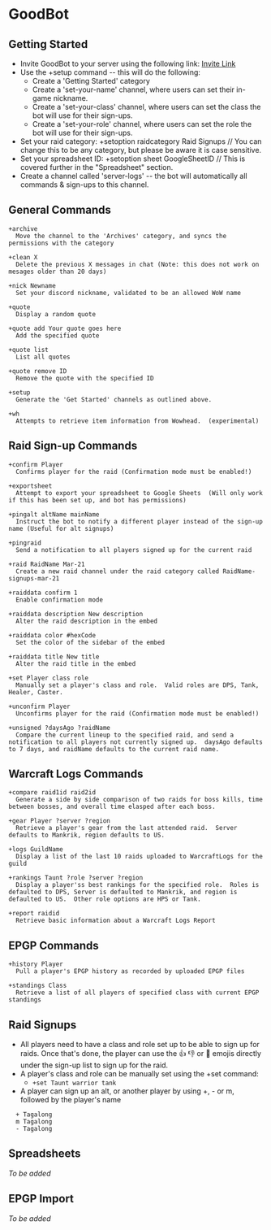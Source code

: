 # GoodBot

## Getting Started
* Invite GoodBot to your server using the following link: [Invite Link](https://discordapp.com/oauth2/authorize?client_id=525115228686516244&permissions=8&scope=bot)
* Use the +setup command -- this will do the following:
  * Create a 'Getting Started' category
  * Create a 'set-your-name' channel, where users can set their in-game nickname.
  * Create a 'set-your-class' channel, where users can set the class the bot will use for their sign-ups.
  * Create a 'set-your-role' channel, where users can set the role the bot will use for their sign-ups.
* Set your raid category: +setoption raidcategory Raid Signups // You can change this to be any category, but please be aware it is case sensitive.
* Set your spreadsheet ID: +setoption sheet GoogleSheetID // This is covered further in the "Spreadsheet" section.
* Create a channel called 'server-logs' -- the bot will automatically all commands & sign-ups to this channel.

## General Commands
```
+archive
  Move the channel to the 'Archives' category, and syncs the permissions with the category

+clean X
  Delete the previous X messages in chat (Note: this does not work on mesages older than 20 days)

+nick Newname
  Set your discord nickname, validated to be an allowed WoW name

+quote
  Display a random quote

+quote add Your quote goes here
  Add the specified quote

+quote list
  List all quotes

+quote remove ID
  Remove the quote with the specified ID

+setup
  Generate the 'Get Started' channels as outlined above.

+wh
  Attempts to retrieve item information from Wowhead.  (experimental)
```

## Raid Sign-up Commands
```
+confirm Player
  Confirms player for the raid (Confirmation mode must be enabled!)

+exportsheet
  Attempt to export your spreadsheet to Google Sheets  (Will only work if this has been set up, and bot has permissions)
  
+pingalt altName mainName
  Instruct the bot to notify a different player instead of the sign-up name (Useful for alt signups)
  
+pingraid
  Send a notification to all players signed up for the current raid

+raid RaidName Mar-21
  Create a new raid channel under the raid category called RaidName-signups-mar-21

+raiddata confirm 1
  Enable confirmation mode

+raiddata description New description
  Alter the raid description in the embed
  
+raiddata color #hexCode
  Set the color of the sidebar of the embed

+raiddata title New title
  Alter the raid title in the embed

+set Player class role
  Manually set a player's class and role.  Valid roles are DPS, Tank, Healer, Caster.

+unconfirm Player
  Unconfirms player for the raid (Confirmation mode must be enabled!)

+unsigned ?daysAgo ?raidName
  Compare the current lineup to the specified raid, and send a notification to all players not currently signed up.  daysAgo defaults to 7 days, and raidName defaults to the current raid name.
```

## Warcraft Logs Commands
```
+compare raid1id raid2id
  Generate a side by side comparison of two raids for boss kills, time between bosses, and overall time elasped after each boss.

+gear Player ?server ?region
  Retrieve a player's gear from the last attended raid.  Server defaults to Mankrik, region defaults to US.

+logs GuildName
  Display a list of the last 10 raids uploaded to WarcraftLogs for the guild

+rankings Taunt ?role ?server ?region
  Display a player'ss best rankings for the specified role.  Roles is defaulted to DPS, Server is defaulted to Mankrik, and region is defaulted to US.  Other role options are HPS or Tank.

+report raidid
  Retrieve basic information about a Warcraft Logs Report  
```

## EPGP Commands
```
+history Player
  Pull a player's EPGP history as recorded by uploaded EPGP files
  
+standings Class
  Retrieve a list of all players of specified class with current EPGP standings
```

## Raid Signups
* All players need to have a class and role set up to be able to sign up for raids.  Once that's done, the player can use the :thumbsup: :thumbsdown: or :shrug: emojis directly under the sign-up list to sign up for the raid.
* A player's class and role can be manually set using the +set command:
  * `+set Taunt warrior tank`
* A player can sign up an alt, or another player by using +, - or m, followed by the player's name
```  
  + Tagalong
  m Tagalong
  - Tagalong
```

## Spreadsheets
*To be added*

## EPGP Import
*To be added*

